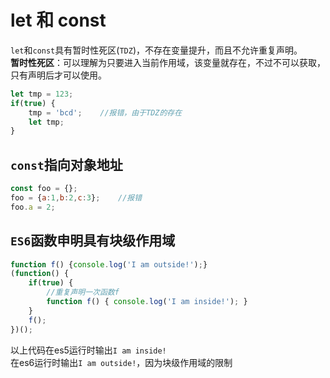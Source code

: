 # let 和 const

`let`和`const`具有暂时性死区(`TDZ`)，不存在变量提升，而且不允许重复声明。  
**暂时性死区**：可以理解为只要进入当前作用域，该变量就存在，不过不可以获取，只有声明后才可以使用。
```javascript
let tmp = 123;
if(true) {
    tmp = 'bcd';    //报错，由于TDZ的存在
    let tmp;
}
```


## `const`指向对象地址
```javascript
const foo = {};
foo = {a:1,b:2,c:3};    //报错
foo.a = 2;
```

## `ES6`函数申明具有块级作用域
```javascript
function f() {console.log('I am outside!');}
(function() {
    if(true) {
        //重复声明一次函数f
        function f() { console.log('I am inside!'); }
    }
    f();
})();
```
以上代码在es5运行时输出`I am inside!`    
在es6运行时输出`I am outside!`，因为块级作用域的限制